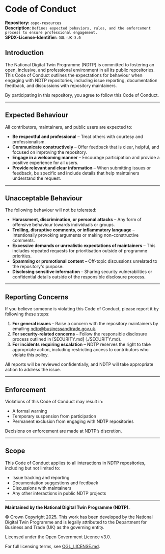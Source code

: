 # Code of Conduct 

**Repository:** `ospo-resources`   
**Description:** `Defines expected behaviors, rules, and the enforcement process to ensure professional engagement.`   
**SPDX-License-Identifier:** `OGL-UK-3.0`  

## Introduction 

The National Digital Twin Programme (NDTP) is committed to fostering an open, inclusive, and professional environment in all its public repositories. 
This Code of Conduct outlines the expectations for behaviour when engaging with NDTP repositories, including issue reporting, documentation feedback, 
and discussions with repository maintainers. 

By participating in this repository, you agree to follow this Code of Conduct. 

---

## Expected Behaviour 

All contributors, maintainers, and public users are expected to: 

- **Be respectful and professional** – Treat others with courtesy and professionalism. 
- **Communicate constructively** – Offer feedback that is clear, helpful, and focused on improving the repository. 
- **Engage in a welcoming manner** – Encourage participation and provide a positive experience for all users. 
- **Provide relevant and clear information** – When submitting issues or feedback, be specific and include details that help maintainers understand the request. 

---

## Unacceptable Behaviour 

The following behaviour will not be tolerated: 

- **Harassment, discrimination, or personal attacks** – Any form of offensive behaviour towards individuals or groups. 
- **Trolling, disruptive comments, or inflammatory language** – Intentionally provoking arguments or making non-constructive comments. 
- **Excessive demands or unrealistic expectations of maintainers** – This includes repeated requests for prioritisation outside of programme priorities. 
- **Spamming or promotional content** – Off-topic discussions unrelated to the repository's purpose. 
- **Disclosing sensitive information** – Sharing security vulnerabilities or confidential details outside of the responsible disclosure process. 

---

## Reporting Concerns 

If you believe someone is violating this Code of Conduct, please report it by following these steps: 

1. **For general issues** – Raise a concern with the repository maintainers by emailing ndtp@businessandtrade.gov.uk. 
2. **For security-related concerns** – Follow the responsible disclosure process outlined in [SECURITY.md] (./SECURITY.md). 
3. **For incidents requiring escalation** – NDTP reserves the right to take appropriate action, including restricting access to contributors who violate this policy. 

All reports will be reviewed confidentially, and NDTP will take appropriate action to address the issue. 

---

## Enforcement 

Violations of this Code of Conduct may result in:

- A formal warning 
- Temporary suspension from participation 
- Permanent exclusion from engaging with NDTP repositories 

Decisions on enforcement are made at NDTP’s discretion. 

---

## Scope 

This Code of Conduct applies to all interactions in NDTP repositories, including but not limited to: 

- Issue tracking and reporting 
- Documentation suggestions and feedback 
- Discussions with maintainers 
- Any other interactions in public NDTP projects 

---

**Maintained by the National Digital Twin Programme (NDTP).** 

© Crown Copyright 2025. This work has been developed by the National Digital Twin Programme and is legally attributed to the Department for Business and Trade (UK) as the governing entity. 

Licensed under the Open Government Licence v3.0. 

For full licensing terms, see [OGL_LICENSE.md](./OGL_LICENSE.md).
